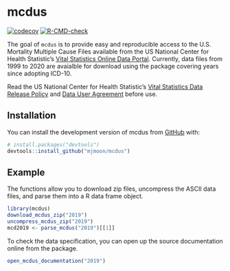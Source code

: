 
<!-- README.md is generated from README.Rmd. Please edit that file -->

# mcdus

<!-- badges: start -->

[![codecov](https://codecov.io/gh/mjmoon/mcdus/branch/master/graph/badge.svg?token=SAK9r1dBLH)](https://codecov.io/gh/mjmoon/mcdus)
[![R-CMD-check](https://github.com/mjmoon/mcdus/actions/workflows/R-CMD-check.yaml/badge.svg)](https://github.com/mjmoon/mcdus/actions/workflows/R-CMD-check.yaml)
<!-- badges: end -->

The goal of `mcdus` is to provide easy and reproducible access to the
U.S. Mortality Multiple Cause Files available from the US National
Center for Health Statistic’s [Vital Statistics Online Data
Portal](https://www.cdc.gov/nchs/data_access/vitalstatsonline.htm#Mortality_Multiple).
Currently, data files from 1999 to 2020 are avaialble for download using
the package covering years since adopting ICD-10.

Read the US National Center for Health Statistic’s [Vital Statistics
Data Release Policy](https://www.cdc.gov/nchs/nvss/dvs_data_release.htm)
and [Data User
Agreement](https://www.cdc.gov/nchs/data_access/restrictions.htm) before
use.

## Installation

You can install the development version of mcdus from
[GitHub](https://github.com/) with:

``` r
# install.packages("devtools")
devtools::install_github("mjmoon/mcdus")
```

## Example

The functions allow you to download zip files, uncompress the ASCII data
files, and parse them into a R data frame object.

``` r
library(mcdus)
download_mcdus_zip("2019")
uncompress_mcdus_zip("2019")
mcd2019 <- parse_mcdus("2019")[[1]]
```

To check the data specification, you can open up the source
documentation online from the package.

``` r
open_mcdus_documentation("2019")
```
